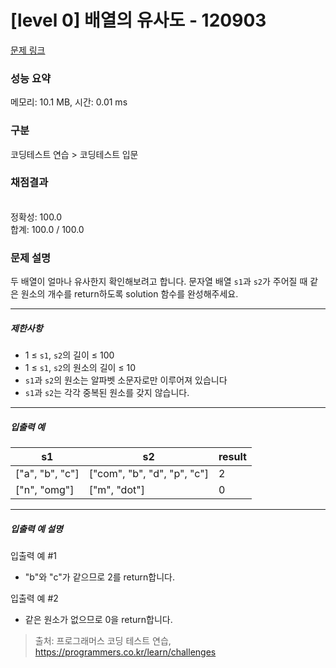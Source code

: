 # [level 0] 배열의 유사도 - 120903 

[문제 링크](https://school.programmers.co.kr/learn/courses/30/lessons/120903) 

### 성능 요약

메모리: 10.1 MB, 시간: 0.01 ms

### 구분

코딩테스트 연습 > 코딩테스트 입문

### 채점결과

<br/>정확성: 100.0<br/>합계: 100.0 / 100.0

### 문제 설명

<p style="user-select: auto;">두 배열이 얼마나 유사한지 확인해보려고 합니다. 문자열 배열 <code style="user-select: auto;">s1</code>과 <code style="user-select: auto;">s2</code>가 주어질 때 같은 원소의 개수를 return하도록 solution 함수를 완성해주세요.</p>

<hr style="user-select: auto;">

<h5 style="user-select: auto;">제한사항</h5>

<ul style="user-select: auto;">
<li style="user-select: auto;">1 ≤ <code style="user-select: auto;">s1</code>, <code style="user-select: auto;">s2</code>의 길이 ≤ 100</li>
<li style="user-select: auto;">1 ≤ <code style="user-select: auto;">s1</code>, <code style="user-select: auto;">s2</code>의 원소의 길이 ≤ 10</li>
<li style="user-select: auto;"><code style="user-select: auto;">s1</code>과 <code style="user-select: auto;">s2</code>의 원소는 알파벳 소문자로만 이루어져 있습니다</li>
<li style="user-select: auto;"><code style="user-select: auto;">s1</code>과 <code style="user-select: auto;">s2</code>는 각각 중복된 원소를 갖지 않습니다.</li>
</ul>

<hr style="user-select: auto;">

<h5 style="user-select: auto;">입출력 예</h5>
<table class="table" style="user-select: auto;">
        <thead style="user-select: auto;"><tr style="user-select: auto;">
<th style="user-select: auto;">s1</th>
<th style="user-select: auto;">s2</th>
<th style="user-select: auto;">result</th>
</tr>
</thead>
        <tbody style="user-select: auto;"><tr style="user-select: auto;">
<td style="user-select: auto;">["a", "b", "c"]</td>
<td style="user-select: auto;">["com", "b", "d", "p", "c"]</td>
<td style="user-select: auto;">2</td>
</tr>
<tr style="user-select: auto;">
<td style="user-select: auto;">["n", "omg"]</td>
<td style="user-select: auto;">["m", "dot"]</td>
<td style="user-select: auto;">0</td>
</tr>
</tbody>
      </table>
<hr style="user-select: auto;">

<h5 style="user-select: auto;">입출력 예 설명</h5>

<p style="user-select: auto;">입출력 예 #1</p>

<ul style="user-select: auto;">
<li style="user-select: auto;">"b"와 "c"가 같으므로 2를 return합니다.</li>
</ul>

<p style="user-select: auto;">입출력 예 #2</p>

<ul style="user-select: auto;">
<li style="user-select: auto;">같은 원소가 없으므로 0을 return합니다.</li>
</ul>


> 출처: 프로그래머스 코딩 테스트 연습, https://programmers.co.kr/learn/challenges